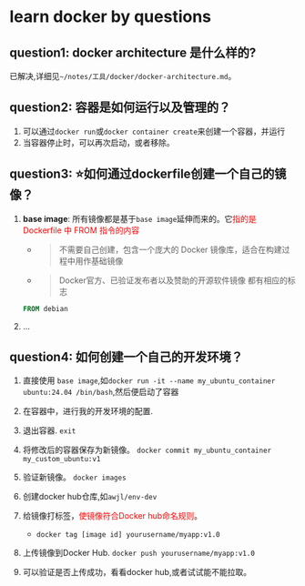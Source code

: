# learn docker by questions

## question1: docker architecture 是什么样的? 
已解决,详细见`~/notes/工具/docker/docker-architecture.md`。


## question2: 容器是如何运行以及管理的？
1. 可以通过`docker run`或`docker container create`来创建一个容器，并运行  
2. 当容器停止时，可以再次启动，或者移除。  


## question3: :star:如何通过dockerfile创建一个自己的镜像？
1. **base image**: 所有镜像都是基于`base image`延伸而来的。它<font color = red>指的是 Dockerfile 中 FROM 指令的内容</font>  
   - > 不需要自己创建，包含一个庞大的 Docker 镜像库，适合在构建过程中用作基础镜像  
   - > Docker官方、已验证发布者以及赞助的开源软件镜像 都有相应的标志  
   ```Dockerfile
   FROM debian
   ```

2. ...


## question4: 如何创建一个自己的开发环境？
1. 直接使用 `base image`,如`docker run -it --name my_ubuntu_container ubuntu:24.04 /bin/bash`,然后便启动了容器  

2. 在容器中，进行我的开发环境的配置.  

3. 退出容器. `exit`

4. 将修改后的容器保存为新镜像。 `docker commit my_ubuntu_container my_custom_ubuntu:v1`  

5. 验证新镜像。 `docker images`  

6. 创建docker hub仓库,如`awjl/env-dev`  

7. 给镜像打标签，<font color = red>使镜像符合Docker hub命名规则</font>。  
   - `docker tag [image id] yourusername/myapp:v1.0`  

8. 上传镜像到Docker Hub. `docker push yourusername/myapp:v1.0`  

9. 可以验证是否上传成功，看看docker hub,或者试试能不能拉取。  
